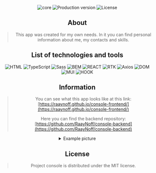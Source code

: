 <section align="center">

<p align="center">
   <img src="https://img.shields.io/badge/Made%20with-React-blue?logo=react" alt="core">
   <img src="https://img.shields.io/badge/Version-v1.0-blueviolet" alt="Production version">
   <img src="https://img.shields.io/badge/License-MIT-brightgreen" alt="License">
</p>

## About

> This app was created for my own needs. In it you can find personal information about me, my contacts and skills.

## List of technologies and tools

<section align="center">

![HTML](https://img.shields.io/badge/HTML5-29293e?style=for-the-badge&logo=HTML5) ![TypeScript](https://img.shields.io/badge/TypeScript-29293e?style=for-the-badge&logo=TypeScript) ![Sass](https://img.shields.io/badge/SCSS-29293e?style=for-the-badge&logo=Sass) ![BEM](https://img.shields.io/badge/BEM-29293e?style=for-the-badge&logo=BEM) ![REACT](https://img.shields.io/badge/REACT-29293e?style=for-the-badge&logo=React) ![RTK](https://img.shields.io/badge/RTK_/_RTK_Query-29293e?style=for-the-badge&logo=Redux&logoColor=764ABC) ![Axios](https://img.shields.io/badge/AXIOS-29293e?style=for-the-badge&logo=Axios) ![DOM](https://img.shields.io/badge/React_router-29293e?style=for-the-badge&logo=react+router) ![MUI](https://img.shields.io/badge/MUI-29293e?style=for-the-badge&logo=MUI) ![HOOK](https://img.shields.io/badge/REACT_HOOK_FORM-29293e?style=for-the-badge&logo=ReactHookForm)

</section>

## Information

> You can see what this app looks like at this link:
> [https://raaynoff.github.io/console-frontend/](https://raaynoff.github.io/console-frontend/)
>
> Here you can find the backend repository: [https://github.com/RaayNoff/console-backend](https://github.com/RaayNoff/console-backend)

<details>
  <summary>Example picture</summary>
  
  Homepage of the application:

<img src="https://i.imgur.com/zNutjZD.png" alt="homepage">

</details>

## License

> Project console is distributed under the MIT license.
